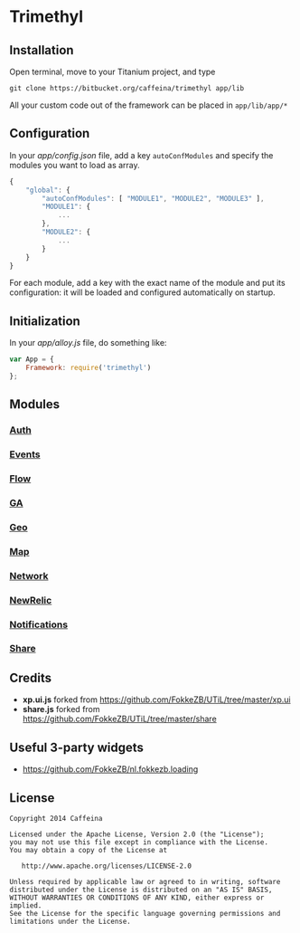 # Trimethyl

## Installation

Open terminal, move to your Titanium project, and type

```
git clone https://bitbucket.org/caffeina/trimethyl app/lib
```

All your custom code out of the framework can be placed in `app/lib/app/*` 

## Configuration

In your *app/config.json* file, add a key `autoConfModules` and specify the modules you want to load as array.

```javascript
{
	"global": {
		"autoConfModules": [ "MODULE1", "MODULE2", "MODULE3" ],
		"MODULE1": {
			...
		},
		"MODULE2": {
			...
		}
	}
}
```

For each module, add a key with the exact name of the module and put its configuration: it will be loaded and configured automatically on startup.

## Initialization

In your *app/alloy.js* file, do something like:

```javascript
var App = {
	Framework: require('trimethyl')
};
```

## Modules

### [Auth](https://github.com/CaffeinaLab/Trimethyl/blob/master/docs/auth.md)

### [Events](https://github.com/CaffeinaLab/Trimethyl/blob/master/docs/events.md)

### [Flow](https://github.com/CaffeinaLab/Trimethyl/blob/master/docs/flow.md)

### [GA](https://github.com/CaffeinaLab/Trimethyl/blob/master/docs/ga)

### [Geo](https://github.com/CaffeinaLab/Trimethyl/blob/master/docs/geo.md)

### [Map](https://github.com/CaffeinaLab/Trimethyl/blob/master/docs/map.md)

### [Network](https://github.com/CaffeinaLab/Trimethyl/blob/master/docs/network.md)

### [NewRelic](https://github.com/CaffeinaLab/Trimethyl/blob/master/docs/newrelic.md)

### [Notifications](https://github.com/CaffeinaLab/Trimethyl/blob/master/docs/notifications.md)

### [Share](https://github.com/CaffeinaLab/Trimethyl/blob/master/docs/share.md)

## Credits

* **xp.ui.js** forked from https://github.com/FokkeZB/UTiL/tree/master/xp.ui
* **share.js** forked from https://github.com/FokkeZB/UTiL/tree/master/share 

## Useful 3-party widgets

* https://github.com/FokkeZB/nl.fokkezb.loading


## License

```
Copyright 2014 Caffeina

Licensed under the Apache License, Version 2.0 (the "License");
you may not use this file except in compliance with the License.
You may obtain a copy of the License at

   http://www.apache.org/licenses/LICENSE-2.0

Unless required by applicable law or agreed to in writing, software
distributed under the License is distributed on an "AS IS" BASIS,
WITHOUT WARRANTIES OR CONDITIONS OF ANY KIND, either express or implied.
See the License for the specific language governing permissions and
limitations under the License.
```
